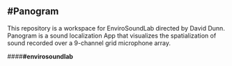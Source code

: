#Panogram
---

This repository is a workspace for EnviroSoundLab directed by David Dunn. Panogram is a sound localization App that visualizes the spatialization of sound recorded over a 9-channel grid microphone array. 


####__#envirosoundlab__
